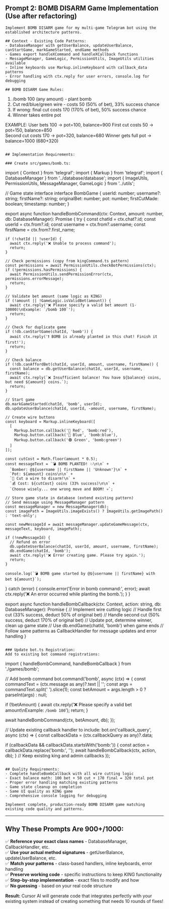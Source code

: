 ## Prompt 2: BOMB DISARM Game Implementation (Use after refactoring)

```
Implement BOMB DISARM game for my multi-game Telegram bot using the established architecture patterns.

## Context - Existing Code Patterns:
- DatabaseManager with getUserBalance, updateUserBalance, canStartGame, markGameStarted, endGame methods
- Games export handleXCommand and handleXCallback functions
- MessageManager, GameLogic, PermissionUtils, ImageUtils utilities available
- Inline keyboards use Markup.inlineKeyboard with callback_data patterns
- Error handling with ctx.reply for user errors, console.log for debugging

## BOMB DISARM Game Rules:
```
1. /bomb 100 (any amount) - plant bomb
2. Cut red/blue/green wire - costs 50 (50% of bet), 33% success chance
3. If wrong: final cut costs 170 (170% of bet), 50% success chance
4. Winner takes entire pot

EXAMPLE: User bets 100 → pot=100, balance=900
First cut costs 50 → pot=150, balance=850  
Second cut costs 170 → pot=320, balance=680
Winner gets full pot → balance=1000 (680+320)
```

## Implementation Requirements:

### Create src/games/bomb.ts:

```
import { Context } from 'telegraf';
import { Markup } from 'telegraf';
import { DatabaseManager } from '../database/database';
import { ImageUtils, PermissionUtils, MessageManager, GameLogic } from '../utils';

// Game state interface
interface BombGame {
  userId: number;
  username?: string;
  firstName?: string;
  originalBet: number;
  pot: number;
  firstCutMade: boolean;
  timestamp: number;
}

export async function handleBombCommand(ctx: Context, amount: number, db: DatabaseManager): Promise<void> {
  try {
    const chatId = ctx.chat?.id;
    const userId = ctx.from?.id;
    const username = ctx.from?.username;
    const firstName = ctx.from?.first_name;

    if (!chatId || !userId) {
      await ctx.reply('❌ Unable to process command');
      return;
    }

    // Check permissions (copy from kingCommand.ts pattern)
    const permissions = await PermissionUtils.checkBotPermissions(ctx);
    if (!permissions.hasPermissions) {
      await PermissionUtils.sendPermissionError(ctx, permissions.errorMessage);
      return;
    }

    // Validate bet amount (same logic as KING)
    if (!amount || !GameLogic.isValidBet(amount)) {
      await ctx.reply('❌ Please specify a valid bet amount (1-10000)\nExample: `/bomb 100`');
      return;
    }

    // Check for duplicate game
    if (!db.canStartGame(chatId, 'bomb')) {
      await ctx.reply('❗ BOMB is already planted in this chat! Finish it first!');
      return;
    }

    // Check balance
    if (!db.canAffordBet(chatId, userId, amount, username, firstName)) {
      const balance = db.getUserBalance(chatId, userId, username, firstName);
      await ctx.reply(`❌ Insufficient balance! You have ${balance} coins, but need ${amount} coins.`);
      return;
    }

    // Start game
    db.markGameStarted(chatId, 'bomb', userId);
    db.updateUserBalance(chatId, userId, -amount, username, firstName);

    // Create wire buttons
    const keyboard = Markup.inlineKeyboard([
      [
        Markup.button.callback('🔴 Red', 'bomb:red'),
        Markup.button.callback('🔵 Blue', 'bomb:blue'),
        Markup.button.callback('🟢 Green', 'bomb:green')
      ]
    ]);

    const cutCost = Math.floor(amount * 0.5);
    const messageText = `💣 BOMB PLANTED! 💥\n\n` +
      `Bomber: @${username || firstName || 'Unknown'}\n` +
      `Pot: ${amount} coins\n\n` +
      `🎯 Cut a wire to disarm!\n` +
      `💰 Cost: ${cutCost} coins (33% success)\n\n` +
      `Choose wisely... one wrong move and BOOM! 💀`;

    // Store game state in database (extend existing pattern)
    // Send message using MessageManager pattern
    const messageManager = new MessageManager(db);
    const imagePath = ImageUtils.imageExists() ? ImageUtils.getImagePath() : 'text-only';
    
    const newMessageId = await messageManager.updateGameMessage(ctx, messageText, keyboard, imagePath);
    
    if (!newMessageId) {
      // Refund on error
      db.updateUserBalance(chatId, userId, amount, username, firstName);
      db.endGame(chatId, 'bomb');
      await ctx.reply('❌ Error creating game. Please try again.');
      return;
    }

    console.log(`💣 BOMB game started by @${username || firstName} with bet ${amount}`);

  } catch (error) {
    console.error('Error in bomb command:', error);
    await ctx.reply('❌ An error occurred while planting the bomb.');
  }
}

export async function handleBombCallback(ctx: Context, action: string, db: DatabaseManager): Promise<void> {
  // Implement wire cutting logic
  // Handle first cut (33% success, deduct 50% of original bet)
  // Handle second cut (50% success, deduct 170% of original bet)
  // Update pot, determine winner, clean up game state
  // Use db.endGame(chatId, 'bomb') when game ends
  // Follow same patterns as CallbackHandler for message updates and error handling
}
```

### Update bot.ts Registration:
Add to existing bot command registrations:

```
import { handleBombCommand, handleBombCallback } from './games/bomb';

// Add bomb command
bot.command('bomb', async (ctx) => {
  const commandText = (ctx.message as any)?.text || '';
  const args = commandText.split(' ').slice(1);
  const betAmount = args.length > 0 ? parseInt(args) : null;
  
  if (!betAmount) {
    await ctx.reply('❌ Please specify a valid bet amount\nExample: `/bomb 100`');
    return;
  }
  
  await handleBombCommand(ctx, betAmount, db);
});

// Update existing callback handler to include:
bot.on('callback_query', async (ctx) => {
  const callbackData = (ctx.callbackQuery as any)?.data;
  
  if (callbackData && callbackData.startsWith('bomb:')) {
    const action = callbackData.replace('bomb:', '');
    await handleBombCallback(ctx, action, db);
  }
  // Keep existing king and admin callbacks
});
```

## Quality Requirements:
- Complete handleBombCallback with all wire cutting logic
- Exact balance math: 100 bet + 50 cut + 170 final = 320 total pot
- Proper error handling matching existing patterns  
- Game state cleanup on completion
- Same UI quality as KING game
- Comprehensive console logging for debugging

Implement complete, production-ready BOMB DISARM game matching existing code quality and patterns.
```

***

## Why These Prompts Are 900+/1000:

✅ **Reference your exact class names** - DatabaseManager, CallbackHandler, etc.  
✅ **Use your actual method signatures** - getUserBalance, updateUserBalance, etc.  
✅ **Match your patterns** - class-based handlers, inline keyboards, error handling  
✅ **Preserve working code** - specific instructions to keep KING functionality  
✅ **Step-by-step implementation** - exact files to modify and how  
✅ **No guessing** - based on your real code structure  

**Result:** Cursor AI will generate code that integrates perfectly with your existing system instead of creating something that needs 10 rounds of fixes!
